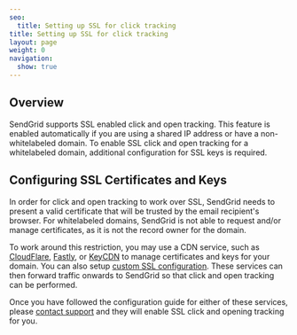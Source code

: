 ```yaml
---
seo:
  title: Setting up SSL for click tracking
title: Setting up SSL for click tracking
layout: page
weight: 0
navigation:
  show: true
---
```


## 	Overview
 	
SendGrid supports SSL enabled click and open tracking. This feature is enabled automatically if you are using a shared IP address or have a non-whitelabeled domain. To enable SSL click and open tracking for a whitelabeled domain, additional configuration for SSL keys is required.

## 	Configuring SSL Certificates and Keys
 	
In order for click and open tracking to work over SSL, SendGrid needs to present a valid certificate that will be trusted by the email recipient's browser. For whitelabeled domains, SendGrid is not able to request and/or manage certificates, as it is not the record owner for the domain.

To work around this restriction, you may use a CDN service, such as 
[CloudFlare]({{root_url}}/Classroom/Build/Add_Content/content_delivery_networks.html#-Using-CloudFlare), 
[Fastly]({{root_url}}/Classroom/Build/Add_Content/content_delivery_networks.html#-Using-Fastly), or 
[KeyCDN]({{root_url}}/Classroom/Build/Add_Content/content_delivery_networks.html#-Using-KeyCDN) to manage certificates and keys for your domain. You can also setup [custom SSL configuration]({{root_url}}/Classroom/Build/Add_Content/custom_ssl_configurations.html). These services can then forward traffic onwards to SendGrid so that click and open tracking can be performed.

Once you have followed the configuration guide for either of these
services, please [contact support](https://support.sendgrid.com/hc/en-us) and they will enable SSL click and
opening tracking for you.
